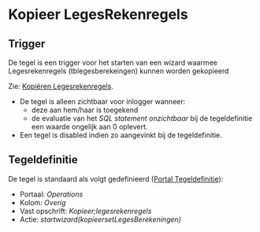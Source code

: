 # Kopieer LegesRekenregels

## Trigger

De tegel is een trigger voor het starten van een wizard waarmee Legesrekenregels (tblegesberekeingen) kunnen worden gekopieerd

Zie: [Kopiëren Legesrekenregels](/docs/probleemoplossing/programmablokken/kopieren_legesrekenregels.md).

* De tegel is alleen zichtbaar voor inlogger wanneer:
  * deze aan hem/haar is toegekend
  * de evaluatie van het *SQL statement onzichtbaar* bij de tegeldefinitie een waarde ongelijk aan 0 oplevert.
* Een tegel is disabled indien zo aangevinkt bij de tegeldefinitie.

## Tegeldefinitie

De tegel is standaard als volgt gedefinieerd ([Portal Tegeldefinitie](/docs/instellen_inrichten/portaldefinitie/portal_tegel.md)):

* Portaal: *Operations*
* Kolom: *Overig*
* Vast opschrift: *Kopieer;legesrekenregels*
* Actie: *startwizard(kopieersetLegesBerekeningen)*

